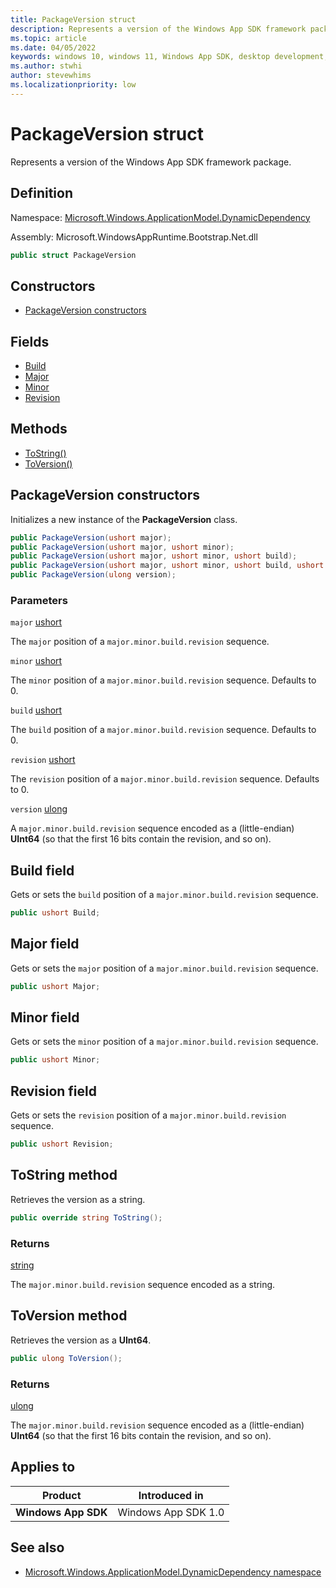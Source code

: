 ```yaml
---
title: PackageVersion struct
description: Represents a version of the Windows App SDK framework package (C#).
ms.topic: article
ms.date: 04/05/2022
keywords: windows 10, windows 11, Windows App SDK, desktop development, C#, interop, Bootstrapper, Bootstrapper API
ms.author: stwhi
author: stevewhims
ms.localizationpriority: low
---
```


# PackageVersion struct

Represents a version of the Windows App SDK framework package.

## Definition

Namespace: [Microsoft.Windows.ApplicationModel.DynamicDependency](microsoft.windows.applicationmodel.dynamicdependency.md)

Assembly: Microsoft.WindowsAppRuntime.Bootstrap.Net.dll

```csharp
public struct PackageVersion
```

## Constructors

* [PackageVersion constructors](#packageversion-constructors)

## Fields

* [Build](#build-field)
* [Major](#major-field)
* [Minor](#minor-field)
* [Revision](#revision-field)

## Methods

* [ToString()](#tostring-method)
* [ToVersion()](#toversion-method)

## PackageVersion constructors
Initializes a new instance of the **PackageVersion** class.

```csharp
public PackageVersion(ushort major);
public PackageVersion(ushort major, ushort minor);
public PackageVersion(ushort major, ushort minor, ushort build);
public PackageVersion(ushort major, ushort minor, ushort build, ushort revision);
public PackageVersion(ulong version);
```

### Parameters
`major` [ushort](/dotnet/api/system.uint16)

The `major` position of a `major.minor.build.revision` sequence.

`minor` [ushort](/dotnet/api/system.uint16)

The `minor` position of a `major.minor.build.revision` sequence. Defaults to 0.

`build` [ushort](/dotnet/api/system.uint16)

The `build` position of a `major.minor.build.revision` sequence. Defaults to 0.

`revision` [ushort](/dotnet/api/system.uint16)

The `revision` position of a `major.minor.build.revision` sequence. Defaults to 0.

`version` [ulong](/dotnet/api/system.uint64)

A `major.minor.build.revision` sequence encoded as a (little-endian) **UInt64** (so that the first 16 bits contain the revision, and so on).

## Build field
Gets or sets the `build` position of a `major.minor.build.revision` sequence.

```csharp
public ushort Build;
```

## Major field
Gets or sets the `major` position of a `major.minor.build.revision` sequence.

```csharp
public ushort Major;
```

## Minor field
Gets or sets the `minor` position of a `major.minor.build.revision` sequence.

```csharp
public ushort Minor;
```

## Revision field
Gets or sets the `revision` position of a `major.minor.build.revision` sequence.

```csharp
public ushort Revision;
```

## ToString method
Retrieves the version as a string.

```csharp
public override string ToString();
```

### Returns
[string](/dotnet/api/system.string)

The `major.minor.build.revision` sequence encoded as a string.

## ToVersion method
Retrieves the version as a **UInt64**.

```csharp
public ulong ToVersion();
```

### Returns
[ulong](/dotnet/api/system.uint64)

The `major.minor.build.revision` sequence encoded as a (little-endian) **UInt64** (so that the first 16 bits contain the revision, and so on).

## Applies to

| Product | Introduced in |
|-|-|
|**Windows App SDK**|Windows App SDK 1.0|

## See also

* [Microsoft.Windows.ApplicationModel.DynamicDependency namespace](microsoft.windows.applicationmodel.dynamicdependency.md)
